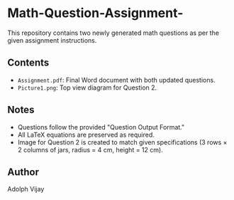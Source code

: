 # Math-Question-Assignment-

This repository contains two newly generated math questions as per the given assignment instructions.

## Contents
- `Assignment.pdf`: Final Word document with both updated questions.
- `Picture1.png`: Top view diagram for Question 2.

## Notes
- Questions follow the provided "Question Output Format."
- All LaTeX equations are preserved as required.
- Image for Question 2 is created to match given specifications (3 rows × 2 columns of jars, radius = 4 cm, height = 12 cm).

## Author
Adolph Vijay
